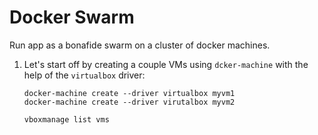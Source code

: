 # Docker Swarm
Run app as a bonafide swarm on a cluster of docker machines.

1. Let's start off by creating a couple VMs using `dcker-machine` with the help
   of the `virtualbox` driver:
   ```
   docker-machine create --driver virtualbox myvm1
   docker-machine create --driver virutalbox myvm2

   vboxmanage list vms
   ```
